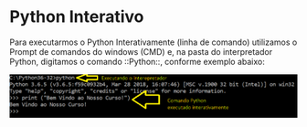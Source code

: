 # Python Interativo

Para executarmos o Python Interativamente (linha de comando) utilizamos o Prompt de comandos do windows (CMD) e, na pasta do interpretador Python, digitamos o comando ::Python::, conforme exemplo abaixo:

![programa](/imagens/cmd.png)
